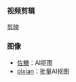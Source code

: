 
### 视频剪辑
[剪映](https://www.capcut.cn/)

### 图像

- [佐糖](https://picwish.cn/remove-background)：AI抠图
- [pixian](https://pixian.ai/)：批量AI抠图